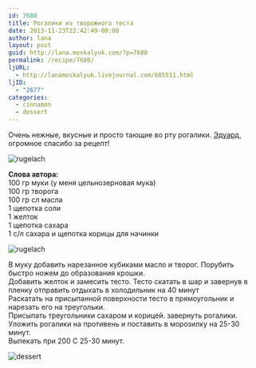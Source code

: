 ```yaml
---
id: 7680
title: Рогалики из творожного теста
date: 2013-11-23T22:42:49-08:00
author: lana
layout: post
guid: http://lana.moskalyuk.com/?p=7680
permalink: /recipe/7680/
ljURL:
  - http://lanamoskalyuk.livejournal.com/685511.html
ljID:
  - "2677"
categories:
  - cinnamon
  - dessert
---
```

Очень нежные, вкусные и просто тающие во рту рогалики. [Эдуард](http://my-happyfood.livejournal.com/561098.html?view=6317514#t6317514), огромное спасибо за рецепт!

![rugelach](http://farm3.staticflickr.com/2892/11022278615_25c77e4684_c.jpg) 

**Слова автора:**  
100 гр муки (у меня цельнозерновая мука)  
100 гр творога  
100 гр сл масла  
1 щепотка соли  
1 желток  
1 щепотка сахара  
1 с/л сахара и щепотка корицы для начинки

![rugelach](http://farm6.staticflickr.com/5478/11022487153_59fba9e6fa_c.jpg) 

В муку добавить нарезанное кубиками масло и творог. Порубить быстро ножем до образования крошки.  
Добавить желток и замесить тесто. Тесто скатать в шар и завернув в пленку отправить отдыхать в холодильник на 40 минут  
Раскатать на присыпанной поверхности тесто в прямоугольник и нарезать его на треугольки.  
Присыпать треугольники сахаром и корицей. завернуть рогалики.  
Уложить рогалики на противень и поставить в морозилку на 25-30 минут.  
Выпекать при 200 С 25-30 минут.

![dessert](http://farm3.staticflickr.com/2827/11022292225_f68e9f039b_c.jpg)